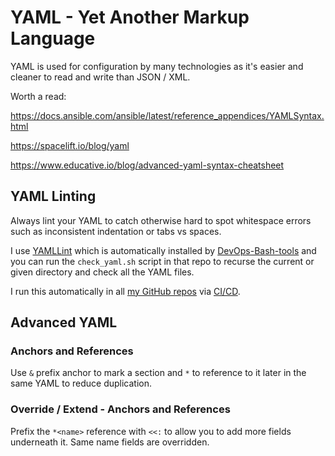 # YAML - Yet Another Markup Language

YAML is used for configuration by many technologies as it's easier and cleaner to read and write than JSON / XML.

Worth a read:

<https://docs.ansible.com/ansible/latest/reference_appendices/YAMLSyntax.html>

<https://spacelift.io/blog/yaml>

<https://www.educative.io/blog/advanced-yaml-syntax-cheatsheet>

<!-- INDEX_START -->
<!-- INDEX_END -->

## YAML Linting

Always lint your YAML to catch otherwise hard to spot whitespace errors such as inconsistent indentation or tabs vs spaces.

I use [YAMLLint](https://github.com/adrienverge/yamllint) which is automatically installed by [DevOps-Bash-tools](devops-bash-tools.md)
and you can run the `check_yaml.sh` script in that repo to recurse the current or given directory and check all the YAML files.

I run this automatically in all [my GitHub repos](https://github.com/HariSekhon) via [CI/CD](ci-cd.md).

## Advanced YAML

### Anchors and References

Use `&` prefix anchor to mark a section and `*` to reference to it later in the same YAML to reduce duplication.



### Override / Extend - Anchors and References

Prefix the `*<name>` reference with `<<:` to allow you to add more fields underneath it. Same name fields are overridden.
